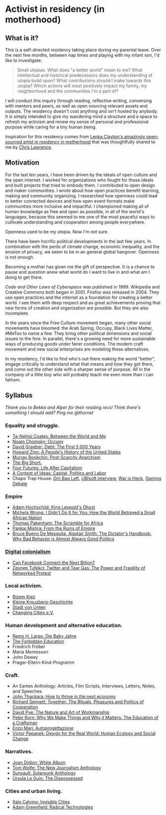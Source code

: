 # Activist in residency (in motherhood)

## What is it?

This is a self-directed residency taking place during my parental leave. Over the next few months, between nap times and playing with my infant son, I'd like to investigate: 

> Small utopias. What does "a better world" mean to me? What intellectual and historical predecessors does my understanding of utopia build upon? What contributions should I make towards this utopia? Which actions will most positively impact my family, my neighborhood and the communities I'm a part of? 

I will conduct this inquiry through reading, reflective writing, conversing with mentors and peers, as well as open sourcing relevant assets and outputs. The residency doesn't cost anything and isn't hosted by anybody. It is simply intended to give my wandering mind a structure and a space to refresh my activism and renew my sense of personal and professional purpose while caring for a tiny human being. 

Inspiration for this residency comes from [Lenka Clayton's amazingly open-sourced artist in residency in motherhood](http://www.artistresidencyinmotherhood.com/) that was thoughtfully shared to me by [Chris Lawrence](https://twitter.com/chrislarry33). 

## Motivation

For the last ten years, I have been driven by the ideals of open culture and the open internet. I worked for organizations who fought for those ideals and built projects that tried to embody them. I contributed to open design and maker communities. I wrote about how open practices benefit learning, making and community organizing. I researched how openness could lead to better connected devices and how open event formats make communities more inclusive and impactful. I championed making all of human knowledge as free and open as possible, in all of the world's languages, because this seemed to me one of the most peaceful ways to cultivate understanding and cooperation among people everywhere.  

Openness used to be my utopia. Now I'm not sure. 
  
There have been horrific political developments in the last few years. In combination with the perils of climate change, economic inequality, and the erosion of privacy, we seem to be in an general global hangover. Openness is not enough. 

Becoming a mother has given me the gift of perspective. It is a chance to pause and question anew what world do I want to live in and what am I doing to get there. 

*Code and Other Laws of Cyberspace* was published in 1999. Wikipedia and Creative Commons both began in 2001. Firefox was released in 2004. They use open practices and the internet as a foundation for creating a better world. I see them with deep respect and as great achievements proving that new forms of creation and organization are possible. But they are also incomplete.      

In the years since the Free Culture movement began, many other social movements have bloomed: the Arab Spring, Occupy, Black Lives Matter, #MeToo to name a few. They bring other political dimensions and social issues to the fore. In parallel, there's a growing need for more sustainable ways of producing goods under fairer conditions. The modern craft movement and new social enterprises are modeling these alternatives. 

In my residency, I'd like to find who's out there making the world "better", engage critically to understand what that means and how they got there, and come out the other side with a sharper sense of purpose. All in the company of a little boy who will probably teach me even more than I can fathom.  

## Syllabus

*Thank you to Bekka and Alper for their reading recs! Think there's something I should add? Ping me @thornet*

### Equality and struggle. 
* [Ta-Nehisi Coates: Between the World and Me](https://en.wikipedia.org/wiki/Between_the_World_and_Me)
* [Noam Chomsky: Occupy](https://en.wikipedia.org/wiki/Occupy_(book)) 
*  [David Graeber: Debt: The First 5,000 Years](https://en.wikipedia.org/wiki/Debt:_The_First_5000_Years)
*  [Howard Zinn: A People's History of the United States](https://en.wikipedia.org/wiki/A_People%27s_History_of_the_United_States)
*  [Murray Bookchin: Post-Scarcity Anarchism](https://en.wikipedia.org/wiki/Post-Scarcity_Anarchism)
*  [The Big Short.](https://en.wikipedia.org/wiki/The_Big_Short_(film)) 
*  [Four Futures: Life After Capitalism](https://www.goodreads.com/book/show/22551901-four-futures?from_search=true)
*  [A Contest of Ideas: Capital, Politics and Labor](https://www.goodreads.com/book/show/17573412-a-contest-of-ideas) 
*  Chapo Trap House: [Dirt Bag Left](https://www.newyorker.com/culture/persons-of-interest/what-will-become-of-the-dirtbag-left), [UBIsoft interview](https://soundcloud.com/chapo-trap-house/episode-123-ubisoft-feat-clio-chang-71017), [War is Heck](https://soundcloud.com/chapo-trap-house/episode-82-war-is-heck-feat-pisspiggranddad-21317), [Gaming Debate](https://www.no-cartridge.net/episode-64-live-debate-w-matt-christman-and-virgil-texas-at-the-bell-house)

###  Empire
*  [Adam Hochschild: King Leopold's Ghost](https://en.wikipedia.org/wiki/King_Leopold%27s_Ghost) 
*  [Michela Wrong: I Didn't Do It for You: How the World Betrayed a Small African Nation](http://www.nytimes.com/2005/08/02/arts/i-didnt-do-it-for-you-how-the-world-betrayed-a-small-african-nation.html)
*  [Thomas Pakenham: The Scramble for Africa](https://en.wikipedia.org/wiki/The_Scramble_for_Africa_(book))
*  [Pankaj Mishra: From the Ruins of Empire](https://www.theguardian.com/books/2012/aug/05/ruins-empire-pankaj-mishra-review)
*  [Bruce Bueno De Mesquita, Alastair Smith: The Dictator's Handbook: Why Bad Behavior is Almost Always Good Politics](https://www.goodreads.com/book/show/11612989-the-dictator-s-handbook)
###  [Digital colonialism](https://www.technollama.co.uk/digital-colonialism-and-decentralisation)
* [Can Facebook Connect the Next Billion? ](https://advox.globalvoices.org/2017/07/27/can-facebook-connect-the-next-billion/)	
* [Zeynep Tufekci: Twitter and Tear Gas: The Power and Fragility of Networked Protest](https://www.goodreads.com/book/show/32714239-twitter-and-tear-gas)

### Local activism. 
* [Bizem Kiez](https://www.bizim-kiez.de/) 
* [Kleine Kreuzberg-Geschichte](https://www.amazon.de/Kleine-Kreuzberg-Geschichte-Martin-D%C3%BCspohl-Hg/dp/3868550003)
* [Stadt von Unten](https://stadtvonunten.de/)
* [Changing Cities e.V.](https://changing-cities.org/)
### Human development and alternative education.
* [Remo H. Largo: Die Baby Jahre](https://www.amazon.de/Babyjahre-Entwicklung-Erziehung-ersten-Jahren/dp/3492257623)
* [The Forbidden Education](https://en.wikipedia.org/wiki/The_Forbidden_Education)
* Friedrich Fröbel
* Maria Montessori
* John Dewey
* Prager-Eltern-Kind-Programm

### Craft.
*  An Eames Anthology: Articles, Film Scripts, Interviews, Letters, Notes, and Speeches
* [John Thackara: How to thrive in the next economy](https://www.newscientist.com/article/mg22730390-800-how-to-thrive-in-the-next-economy-is-a-better-way-possible/) 
* [Richard Sennett: Together: The Rituals, Pleasures and Politics of Cooperation](https://www.amazon.co.uk/Together-Rituals-Pleasures-Politics-Cooperation/dp/0141022108/ref=pd_sim_14_6)
* [David Pye: The Nature and Art of Workmanship](https://www.amazon.co.uk/Nature-Art-Workmanship-David-Pye/dp/0713689315/ref=pd_sim_14_6/261-5751526-4091621)
* [Peter Korn: Why We Make Things and Why it Matters: The Education of a Craftsman](https://www.amazon.co.uk/Why-Make-Things-Matters-Education/dp/1784705063/ref=pd_sim_14_2)
* [Enzo Mari: Autoprogettazione](https://makezine.com/2013/04/20/enzo-maris-autoprogettazione/)
* [Victor Papanek: Design for the Real World: Human Ecology and Social Change](https://www.goodreads.com/book/show/13457380-design-for-the-real-world)
### Narratives.  
* [Joan Didion: White Album](https://en.wikipedia.org/wiki/The_White_Album_(book))
* [Tom Wolfe: The New Journalism Anthology](https://en.wikipedia.org/wiki/The_New_Journalism)
* [Sunvault: Solarpunk Anthology](https://www.amazon.de/Sunvault-Stories-Solarpunk-Eco-Speculation-English-ebook/dp/B071J8QD6H)
* [Ursula Le Guin: The Dispossessed](https://en.wikipedia.org/wiki/The_Dispossessed) 
### Cities and urban living.  
* [Italo Calvino: Invisible Cities](https://en.wikipedia.org/wiki/Invisible_Cities)
* [Adam Greenfield: Radical Technologies](https://www.theguardian.com/books/2017/jul/13/radical-technologies-adam-greenfield-review) 

 